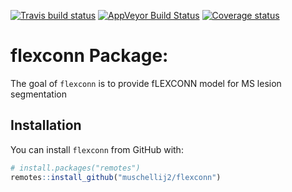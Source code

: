 
[![Travis build
status](https://travis-ci.com/muschellij2/flexconn.svg?branch=master)](https://travis-ci.com/muschellij2/flexconn)
[![AppVeyor Build
Status](https://ci.appveyor.com/api/projects/status/github/muschellij2/flexconn?branch=master&svg=true)](https://ci.appveyor.com/project/muschellij2/flexconn)
[![Coverage
status](https://codecov.io/gh/muschellij2/flexconn/branch/master/graph/badge.svg)](https://codecov.io/gh/muschellij2/flexconn)
<!-- README.md is generated from README.Rmd. Please edit that file -->

# flexconn Package:

The goal of `flexconn` is to provide fLEXCONN model for MS lesion
segmentation

## Installation

You can install `flexconn` from GitHub with:

``` r
# install.packages("remotes")
remotes::install_github("muschellij2/flexconn")
```
